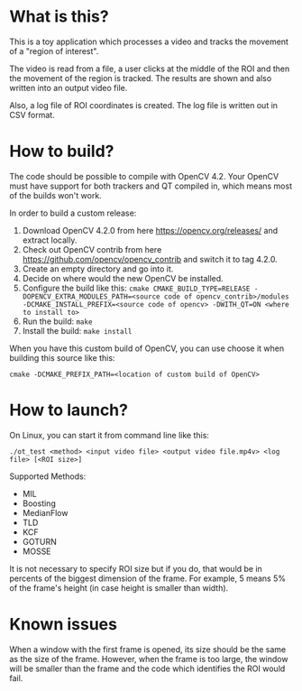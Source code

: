 # What is this?

This is a toy application which processes a video and tracks the movement of a "region of interest".

The video is read from a file, a user clicks at the middle of the ROI and then the movement of the region is tracked.
The results are shown and also written into an output video file.

Also, a log file of ROI coordinates is created. The log file is written out in CSV format.


# How to build?

The code should be possible to compile with OpenCV 4.2.
Your OpenCV must have support for both trackers and QT compiled in, which means most of the builds won't work.

In order to build a custom release:
1. Download OpenCV 4.2.0 from here https://opencv.org/releases/ and extract locally.
2. Check out OpenCV contrib from here https://github.com/opencv/opencv_contrib and switch it to tag 4.2.0.
3. Create an empty directory and go into it.
4. Decide on where would the new OpenCV be installed.
5. Configure the build like this: `cmake CMAKE_BUILD_TYPE=RELEASE -DOPENCV_EXTRA_MODULES_PATH=<source code of opencv_contrib>/modules -DCMAKE_INSTALL_PREFIX=<source code of opencv> -DWITH_QT=ON <where to install to>`
6. Run the build: `make`
7. Install the build: `make install`

When you have this custom build of OpenCV, you can use choose it when building this source like this:
```
cmake -DCMAKE_PREFIX_PATH=<location of custom build of OpenCV>
```

# How to launch?

On Linux, you can start it from command line like this:

```
./ot_test <method> <input video file> <output video file.mp4v> <log file> [<ROI size>]
```

Supported Methods:

* MIL
* Boosting
* MedianFlow
* TLD
* KCF
* GOTURN
* MOSSE

It is not necessary to specify ROI size but if you do, that would be in percents of the biggest dimension of the frame.
For example, 5 means 5% of the frame's height (in case height is smaller than width).

# Known issues

When a window with the first frame is opened, its size should be the same as the size of the frame.
However, when the frame is too large, the window will be smaller than the frame and the code which identifies the ROI
would fail.